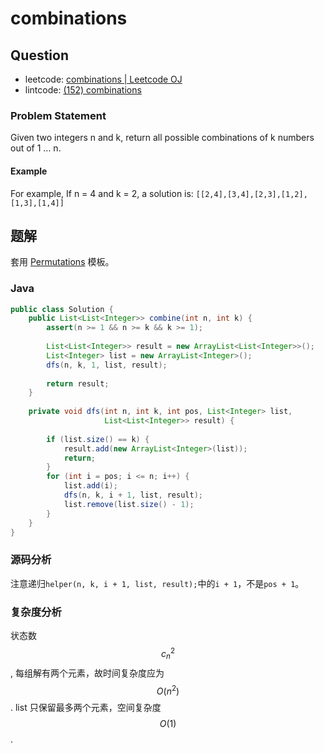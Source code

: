 # combinations

## Question

- leetcode: [combinations | Leetcode OJ](https://leetcode.com/problems/combinations/)
- lintcode: [(152) combinations](http://www.lintcode.com/en/problem/combinations/)

### Problem Statement

Given two integers n and k,
return all possible combinations of k numbers out of 1 ... n.

#### Example

For example,
If n = 4 and k = 2, a solution is:
`[[2,4],[3,4],[2,3],[1,2],[1,3],[1,4]]`

## 题解

套用 [Permutations](http://algorithm.yuanbin.me/zh-hans/exhaustive_search/permutations.html) 模板。

### Java

```java
public class Solution {
    public List<List<Integer>> combine(int n, int k) {
        assert(n >= 1 && n >= k && k >= 1);
        
        List<List<Integer>> result = new ArrayList<List<Integer>>();
        List<Integer> list = new ArrayList<Integer>();
        dfs(n, k, 1, list, result);
        
        return result;
    }
    
    private void dfs(int n, int k, int pos, List<Integer> list,
                     List<List<Integer>> result) {
        
        if (list.size() == k) {
            result.add(new ArrayList<Integer>(list));
            return;
        }
        for (int i = pos; i <= n; i++) {
            list.add(i);
            dfs(n, k, i + 1, list, result);
            list.remove(list.size() - 1);
        }
    }
}
```

### 源码分析

注意递归`helper(n, k, i + 1, list, result);`中的`i + 1`，不是`pos + 1`。

### 复杂度分析

状态数 $$c_n^2$$, 每组解有两个元素，故时间复杂度应为 $$O(n^2)$$. list 只保留最多两个元素，空间复杂度 $$O(1)$$.
